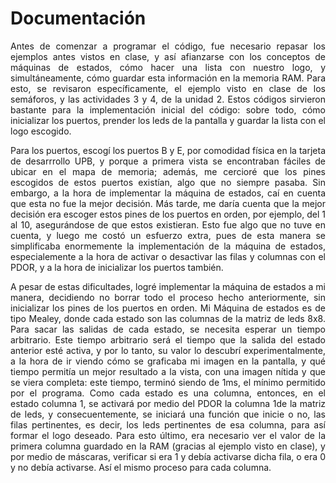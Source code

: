 # Documentación


<p style="text-align: justify;">Antes de comenzar a programar el código, fue necesario repasar los ejemplos antes vistos en clase, y así afianzarse con los conceptos de máquinas de estados, cómo hacer una lista con nuestro logo, y simultáneamente, cómo guardar esta información en la memoria RAM. Para esto, se revisaron específicamente, el ejemplo visto en clase de los semáforos, y las actividades 3 y 4, de la unidad 2. Estos códigos sirvieron bastante para la implementación inicial del código: sobre todo, cómo inicializar los puertos, prender los leds de la pantalla y guardar la lista con el logo escogido. </p>

<p style="text-align: justify;">Para los puertos, escogí los puertos B y E, por comodidad física en la tarjeta de desarrrollo UPB, y porque a primera vista se encontraban fáciles de ubicar en el mapa de memoria; además, me cercioré que los pines escogidos de estos puertos existían, algo que no siempre pasaba. Sin embargo, a la hora de implementar la máquina de estados, caí en cuenta que esta no fue la mejor decisión. Más tarde, me daría cuenta que la mejor decisión era escoger estos pines de los puertos en orden, por ejemplo, del 1 al 10, asegurándose de que estos existieran. Esto fue algo que no tuve en cuenta, y luego me costó un esfuerzo extra, pues de esta manera se simplificaba enormemente la implementación de la máquina de estados, especialemente a la hora de activar o desactivar las filas y columnas con el PDOR, y a la hora de inicializar los puertos también.</p>

<p style="text-align: justify;">A pesar de estas dificultades, logré implementar la máquina de estados a mi manera, decidiendo no borrar todo el proceso hecho anteriormente, sin inicializar los pines de los puertos en orden. Mi Máquina de estados es de tipo Mealey, donde cada estado son las columnas de la matriz de leds 8x8. Para sacar las salidas de cada estado, se necesita esperar un tiempo arbitrario. Este tiempo arbitrario será el tiempo que la salida del estado anterior esté activa, y por lo tanto, su valor lo descubrí experimentalmente, a la hora de ir viendo cómo se graficaba mi imagen en la pantalla, y qué tiempo permitía un mejor resultado a la vista, con una imagen nítida y que se viera completa: este tiempo, terminó siendo de 1ms, el mínimo permitido por el programa. Como cada estado es una columna, entonces, en el estado columna 1, se activará por medio del PDOR la columna 1de la matriz de leds, y consecuentemente, se iniciará una función que inicie o no, las filas pertinentes, es decir, los leds pertinentes de esa columna, para así formar el logo deseado. Para esto último, era necesario ver el valor de la primera columna guardado en la RAM (gracias al ejemplo visto en clase), y por medio de máscaras, verificar si era 1 y debía activarse dicha fila, o era 0 y no debía activarse. Así el mismo proceso para cada columna. </p>





